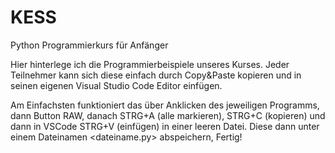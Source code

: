 # KESS
Python Programmierkurs für Anfänger

Hier hinterlege ich die Programmierbeispiele unseres Kurses. Jeder Teilnehmer kann sich diese einfach durch Copy&Paste kopieren und in seinen eigenen Visual Studio Code Editor einfügen.

Am Einfachsten funktioniert das über Anklicken des jeweiligen Programms, dann Button RAW, danach STRG+A (alle markieren), STRG+C (kopieren) und dann in VSCode STRG+V (einfügen) in einer leeren Datei. Diese dann unter einem Dateinamen <dateiname.py> abspeichern, Fertig!
